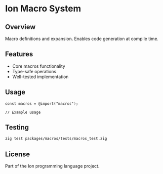 # Ion Macro System

## Overview

Macro definitions and expansion. Enables code generation at compile time.

## Features

- Core macros functionality
- Type-safe operations
- Well-tested implementation

## Usage

```zig
const macros = @import("macros");

// Example usage
```

## Testing

```bash
zig test packages/macros/tests/macros_test.zig
```

## License

Part of the Ion programming language project.
